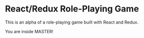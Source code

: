 # React/Redux Role-Playing Game

This is an alpha of a role-playing game built with React and Redux.

You are inside MASTER!

